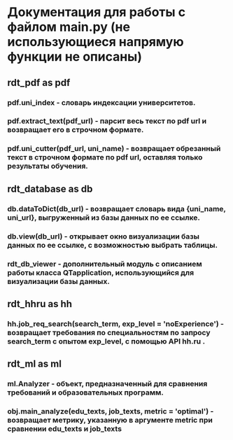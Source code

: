 # Документация для работы с файлом main.py (не использующиеся напрямую функции не описаны)

## rdt_pdf as pdf
### pdf.uni_index - словарь индексации университетов.
### pdf.extract_text(pdf_url) - парсит весь текст по pdf url и возвращает его в строчном формате.
### pdf.uni_cutter(pdf_url, uni_name) - возвращает обрезанный текст в строчном формате по pdf url, оставляя только результаты обучения.

## rdt_database as db
### db.dataToDict(db_url) - возвращает словарь вида {uni_name, uni_url}, выгруженный из базы данных по ее ссылке.
### db.view(db_url) - открывает окно визуализации базы данных по ее ссылке, с возможностью выбрать таблицы.
### rdt_db_viewer - дополнительный модуль с описанием работы класса QTapplication, использующийся для визуализации базы данных.

## rdt_hhru as hh
### hh.job_req_search(search_term, exp_level = 'noExperience') - возвращает требования по специальностям по запросу search_term с опытом exp_level, с помощью API hh.ru .

## rdt_ml as ml
### ml.Analyzer - объект, предназначенный для сравнения требований и образовательных программ.
### obj.main_analyze(edu_texts, job_texts, metric = 'optimal') - возвращает метрику, указанную в аргументе metric при сравнении edu_texts и job_texts
